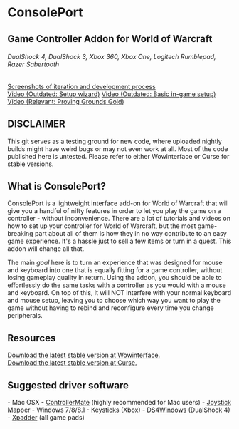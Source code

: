 # ConsolePort
<h2>Game Controller Addon for World of Warcraft</h2>
<h6>DualShock 4, DualShock 3, Xbox 360, Xbox One, Logitech Rumblepad, Razer Sabertooth</h6>
<a href="http://imgur.com/a/MdfK3" target="_blank">Screenshots of iteration and development process</a><br>
<a href="https://youtu.be/lreNDsA1HP4" target="_blank">Video (Outdated: Setup wizard)</a>    
<a href="http://youtu.be/PZgP5wq5Jag" target="_blank">Video (Outdated: Basic in-game setup)</a>   
<a href="http://youtu.be/6EDvD2HfYJI" target="_blank">Video (Relevant: Proving Grounds Gold)</a>

<h2>DISCLAIMER</h2>
This git serves as a testing ground for new code, where uploaded nightly builds might have weird bugs or may not even work at all. Most of the code published here is untested. Please refer to either Wowinterface or Curse for stable versions. 

<h2>What is ConsolePort?</h2>
ConsolePort is a lightweight interface add-on for World of Warcraft that will give you a handful of nifty features
in order to let you play the game on a controller - without inconvenience. There are a lot of tutorials and videos on
how to set up your controller for World of Warcraft, but the most game-breaking part about all of them is how they in no way contribute to an easy game experience. It's a hassle just to sell a few items or turn in a quest. This addon will change all that.

The main <i>goal</i> here is to turn an experience that was designed for mouse and keyboard into one that is equally fitting for a game controller, without losing gameplay quality in return. Using the addon, you should be able to effortlessly do the same tasks with a controller as you would with a mouse and keyboard. On top of this, it will NOT interfere with your normal keyboard and mouse setup, leaving you to choose which way you want to play the game without having to rebind and reconfigure every time you change peripherals.

<h2>Resources</h2>
<a href="http://www.wowinterface.com/downloads/info23536-ConsolePort-GameControllerAddon.html" target="_blank">Download the latest stable version at Wowinterface.</a></br>
<a href="http://www.curse.com/addons/wow/console-port" target="_blank">Download the latest stable version at Curse.</a>

<h2>Suggested driver software</h2>
- Mac OSX
  - <a href="http://www.orderedbytes.com/controllermate/">ControllerMate</a> (highly recommended for Mac users) 
  - <a href="http://joystickmapper.com/">Joystick Mapper</a>
- Windows 7/8/8.1
  - <a href="http://keysticks.net">Keysticks</a> (Xbox)
  - <a href="http://ds4windows.com">DS4Windows</a> (DualShock 4)
  - <a href="http://xpadder.com">Xpadder</a> (all game pads)
